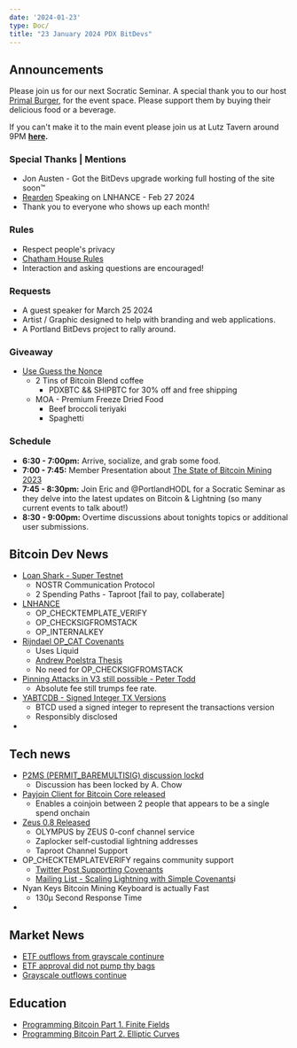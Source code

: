 ```yaml
---
date: '2024-01-23'
type: Doc/
title: "23 January 2024 PDX BitDevs"
---
```


## Announcements

Please join us for our next Socratic Seminar. A special thank you to our host <a href="https://dicksprimalburger.com/" data-no-summary>Primal Burger</a>, for the event space. Please support them by buying their delicious food or a beverage.

If you can't make it to the main event please join us at Lutz Tavern around 9PM **<a href="https://www.lutztavern.com/" data-no-summary>here</a>.**

### Special Thanks | Mentions
- Jon Austen - Got the BitDevs upgrade working full hosting of the site soon™
- [Rearden](https://twitter.com/reardencode) Speaking on LNHANCE - Feb 27 2024
- Thank you to everyone who shows up each month!

### Rules
- Respect people's privacy
- [Chatham House Rules](https://www.chathamhouse.org/about-us/chatham-house-rule)
- Interaction and asking questions are encouraged!

### Requests
- A guest speaker for March 25 2024
- Artist / Graphic designed to help with branding and web applications.
- A Portland BitDevs project to rally around.

### Giveaway
- [Use Guess the Nonce](https://nonce.portlandbitdevs.com/)
    - 2 Tins of Bitcoin Blend coffee
        - PDXBTC && SHIPBTC for 30% off and free shipping
    - MOA - Premium Freeze Dried Food
        - Beef broccoli teriyaki
        - Spaghetti

### Schedule
- **6:30 - 7:00pm:** Arrive, socialize, and grab some food.
- **7:00 - 7:45:** Member Presentation about [The State of Bitcoin Mining 2023]()
- **7:45 - 8:30pm:** Join Eric and @PortlandHODL for a Socratic Seminar as they delve into the latest updates on Bitcoin & Lightning (so many current events to talk about!)
- **8:30 - 9:00pm:** Overtime discussions about tonights topics or additional user submissions.

## Bitcoin Dev News
- [Loan Shark - Super Testnet](https://stacker.news/items/371764)
    - NOSTR Communication Protocol
    - 2 Spending Paths - Taproot [fail to pay, collaberate]
- [LNHANCE](https://github.com/bitcoin/bitcoin/pull/29198)
    - OP_CHECKTEMPLATE_VERIFY
    - OP_CHECKSIGFROMSTACK
    - OP_INTERNALKEY
- [Rijndael OP_CAT Covenants](https://twitter.com/rot13maxi/status/1748452535017296069)
    - Uses Liquid
    - [Andrew Poelstra Thesis](https://medium.com/blockstream/cat-and-schnorr-tricks-i-faf1b59bd298)
    - No need for OP_CHECKSIGFROMSTACK
- [Pinning Attacks in V3 still possible - Peter Todd](https://petertodd.org/2023/v3-txs-pinning-vulnerability)
    - Absolute fee still trumps fee rate.
- [YABTCDB - Signed Integer TX Versions](https://delvingbitcoin.org/t/disclosure-btcd-consensus-bugs-due-to-usage-of-signed-transaction-version/455)
    - BTCD used a signed integer to represent the transactions version
    - Responsibly disclosed
- 

## Tech news
- [P2MS (PERMIT_BAREMULTISIG) discussion lockd](https://github.com/bitcoin/bitcoin/pull/28217)
    - Discussion has been locked by A. Chow
- [Payjoin Client for Bitcoin Core released](https://github.com/payjoin/rust-payjoin/tree/master/payjoin-cli)
    - Enables a coinjoin between 2 people that appears to be a single spend onchain
- [Zeus 0.8 Released](https://github.com/ZeusLN/zeus/releases/tag/v0.8.0)
    - OLYMPUS by ZEUS 0-conf channel service
    - Zaplocker self-custodial lightning addresses
    - Taproot Channel Support
- OP_CHECKTEMPLATEVERIFY regains community support
    - [Twitter Post Supporting Covenants](https://twitter.com/reardencode/status/1739059702485709212)
    - [Mailing List - Scaling Lightning with Simple Covenants](https://lists.linuxfoundation.org/pipermail/bitcoin-dev/2023-September/021941.html)i
- Nyan Keys Bitcoin Mining Keyboard is actually Fast
    - 130µ Second Response Time 
- 
## Market News
- [ETF outflows from grayscale continure](https://twitter.com/thomas_fahrer/status/1749935401538904437)
- [ETF approval did not pump thy bags](https://www.bloomberg.com/news/articles/2024-01-22/bitcoin-slips-back-toward-40-000-as-etf-hype-simmers)
- [Grayscale outflows continue](https://twitter.com/mononautical/status/1749821386720174460)

## Education
- [Programming Bitcoin Part 1. Finite Fields](https://twitter.com/PortlandHODL/status/1746731228122976617)
- [Programming Bitcoin Part 2. Elliptic Curves](https://twitter.com/PortlandHODL/status/1746731228122976617)
